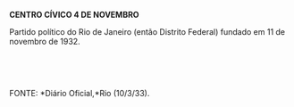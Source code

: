 **CENTRO CÍVICO 4 DE NOVEMBRO**

Partido político do Rio de Janeiro (então Distrito Federal) fundado em
11 de novembro de 1932.

 

 

FONTE: *Diário Oficial,*Rio (10/3/33).

 
